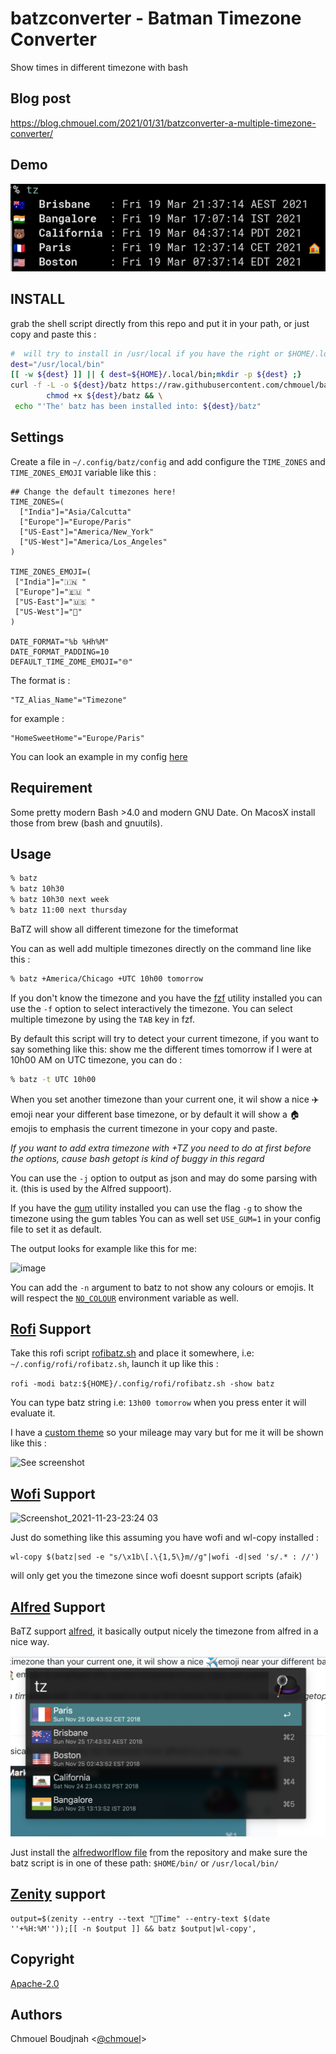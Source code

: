 # batzconverter - Batman Timezone Converter

Show times in different timezone with bash

## Blog post

<https://blog.chmouel.com/2021/01/31/batzconverter-a-multiple-timezone-converter/>

## Demo

![See screenshot](./share/screenshot.png)

## INSTALL

grab the shell script directly from this repo and put it in your path, or just copy and paste this :

```bash
#  will try to install in /usr/local if you have the right or $HOME/.local/bin need to be in your path
dest="/usr/local/bin"
[[ -w ${dest} ]] || { dest=${HOME}/.local/bin;mkdir -p ${dest} ;}
curl -f -L -o ${dest}/batz https://raw.githubusercontent.com/chmouel/batzconverter/master/batz.sh && \
        chmod +x ${dest}/batz && \
 echo "'The' batz has been installed into: ${dest}/batz"
```

## Settings

Create a file in `~/.config/batz/config` and add configure the `TIME_ZONES` and `TIME_ZONES_EMOJI` variable like this :

```shell
## Change the default timezones here!
TIME_ZONES=(
  ["India"]="Asia/Calcutta"
  ["Europe"]="Europe/Paris"
  ["US-East"]="America/New_York"
  ["US-West"]="America/Los_Angeles"
)

TIME_ZONES_EMOJI=(
 ["India"]="🇮🇳 "
 ["Europe"]="🇪🇺 "
 ["US-East"]="🇺🇸 "
 ["US-West"]="🐻"
)

DATE_FORMAT="%b %Hh%M"
DATE_FORMAT_PADDING=10
DEFAULT_TIME_ZOME_EMOJI="🌐"
```

The format is :

    "TZ_Alias_Name"="Timezone"

for example :

    "HomeSweetHome"="Europe/Paris"

You can look an example in my config [here](https://gitlab.com/chmouel/rc-config/-/blob/main/batz/config)

## Requirement

Some pretty modern Bash >4.0 and modern GNU Date. On MacosX install those from brew (bash and gnuutils).

## Usage

```bash
% batz
% batz 10h30
% batz 10h30 next week
% batz 11:00 next thursday
```

BaTZ  will show all different timezone for the timeformat

You can as well add multiple timezones directly on the command line like this :

```bash
% batz +America/Chicago +UTC 10h00 tomorrow
```

If you don't know the timezone and you have the
[fzf](https://github.com/junegunn/fzf) utility installed you can use the `-f`
option to select interactively the timezone. You can select multiple timezone
by using the `TAB` key in fzf.

By default this script will try to detect your current timezone, if you want
to say something like this:
show me the different times tomorrow if I were at 10h00 AM on UTC timezone, you can do :

```bash
% batz -t UTC 10h00
````

When you set another timezone than your current one, it wil show a nice ✈️emoji
near your different base timezone, or by default it will show a 🏠 emojis to
emphasis the current timezone in your copy and paste.

*If you want to add extra timezone with +TZ you need to do at first before the
options, cause bash getopt is kind of buggy in this regard*

You can use the `-j` option to output as json and may do some parsing with it.
(this is used by the Alfred suppoort).

If you have the [gum](https://github.com/charmbracelet/gum) utility installed
you can use the flag `-g` to show the timezone using the gum tables You can as
well set `USE_GUM=1` in your config file to set it as default.

The output looks for example like this for me:

![image](https://github.com/chmouel/batzconverter/assets/98980/434344f5-1b1d-4d7d-b9ac-db23b2548bb6)


You can add the `-n` argument to batz to not show any colours or emojis. It
will respect the [`NO_COLOUR`](https://no-color.org/) environment variable as
well.

## [Rofi](https://github.com/davatorium/rofi) Support

Take this rofi script [rofibatz.sh](./share/rofibatz.sh) and place it somewhere, i.e: `~/.config/rofi/rofibatz.sh`, launch it up like this :

`rofi -modi batz:${HOME}/.config/rofi/rofibatz.sh -show batz`

You can type batz string i.e: `13h00 tomorrow` when you press enter it will evaluate it.

I have a [custom theme](https://github.com/chmouel/mounch/blob/main/rofi/mounch.rasi) so your mileage may vary but for me it will be shown like this :

![See screenshot](./share/rofibatz.png)

## [Wofi](https://hg.sr.ht/~scoopta/wofi) Support

![Screenshot_2021-11-23-23:24 03](https://user-images.githubusercontent.com/98980/143138764-574a7885-dc02-4c78-ad24-0c44d88f1bc0.png)

Just do something like this assuming you have wofi and wl-copy installed :

```shell
wl-copy $(batz|sed -e "s/\x1b\[.\{1,5\}m//g"|wofi -d|sed 's/.* : //')
```

will only get you the timezone since wofi doesnt support scripts (afaik)

## [Alfred](https://www.alfredapp.com/) Support

BaTZ support [alfred](https://www.alfredapp.com/), it basically output nicely the timezone from alfred in a nice way.

![See screenshot](./alfredworkflow/screenshot.png)

Just install the [alfredworlflow file](./alfredworkflow/TZ.alfredworkflow) from the repository
and make sure the batz script is in one of these path: `$HOME/bin/` or `/usr/local/bin/`

## [Zenity](https://help.gnome.org/users/zenity/stable/) support

```shell
output=$(zenity --entry --text "🦇Time" --entry-text $(date ''+%H:%M''));[[ -n $output ]] && batz $output|wl-copy',
```

## Copyright

[Apache-2.0](./LICENSE)

## Authors

Chmouel Boudjnah <[@chmouel](https://twitter.com/chmouel)>
